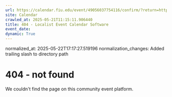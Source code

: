 ```yaml
---
url: https://calendar.fiu.edu/event/49056037754116/confirm/?return=https%3A%2F%2Fcalendar.fiu.edu%2Fevent%2Ffall-fiu-ucc-simple-syllabus-posting-deadline-8726
site: Calendar
crawled_at: 2025-05-21T11:15:11.906440
title: 404 - Localist Event Calendar Software
event_date: 
dynamic: True
---
```

normalized_at: 2025-05-22T17:17:27.519196
normalization_changes: Added trailing slash to directory path

# 404 - not found
We couldn't find the page on this community event platform.
